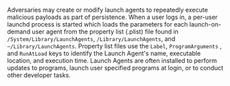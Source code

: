 Adversaries may create or modify launch agents to repeatedly execute malicious payloads as part of persistence. When a user logs in, a per-user launchd process is started which loads the parameters for each launch-on-demand user agent from the property list (.plist) file found in `/System/Library/LaunchAgents`, `/Library/LaunchAgents`, and `~/Library/LaunchAgents`. Property list files use the `Label`, `ProgramArguments` , and `RunAtLoad` keys to identify the Launch Agent's name, executable location, and execution time. Launch Agents are often installed to perform updates to programs, launch user specified programs at login, or to conduct other developer tasks.